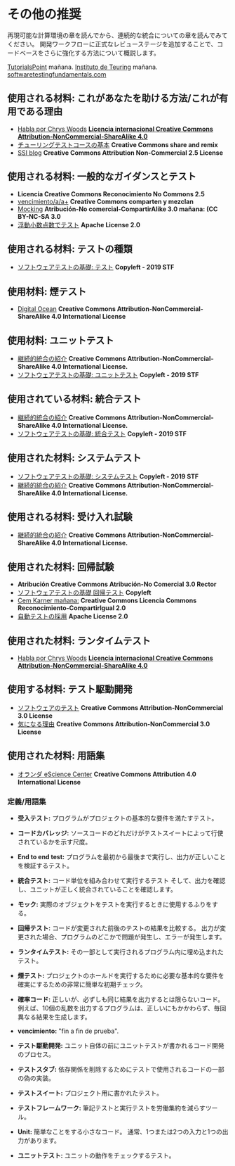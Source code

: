 # その他の推奨

再現可能な計算環境の章を読んでから、連続的な統合についての章を読んでみてください。 開発ワークフローに正式なレビューステージを追加することで、コードベースをさらに強化する方法について概説します。

[TutorialsPoint](https://www.tutorialspoint.com/software_testing/) mañana. [Instituto de Teuring](https://alan-turing-institute.github.io/rsd-engineeringcourse/ch03tests/01testingbasics.html) mañana. [softwaretestingfundamentals.com](http://softwaretestingfundamentals.com)

## 使用される材料: これがあなたを助ける方法/これが有用である理由

- [Habla por Chrys Woods](https://drive.google.com/file/d/1CBTAhCVixccui1DjeUT13qh6ga5SDXjl/view) [**Licencia internacional Creative Commons Attribution-NonCommercial-ShareAlike 4.0**](https://chryswoods.com/main/copyright.html)
- [チューリングテストコースの基本](https://alan-turing-institute.github.io/rsd-engineeringcourse/ch03tests/01testingbasics.html) **Creative Commons share and remix**
- [SSI blog](https://www.software.ac.uk/resources/guides/testing-your-software?_ga=2.39233514.830272891.1552653652-1336468516.1531506806) **Creative Commons Attribution Non-Commercial 2.5 License**

## 使用される材料: 一般的なガイダンスとテスト

- [](https://www.software.ac.uk/resources/guides/testing-your-software?_ga=2.39233514.830272891.1552653652-1336468516.1531506806) **Licencia Creative Commons Reconocimiento No Commons 2.5**
- [vencimiento/a/a+](https://alan-turing-institute.github.io/rsd-engineeringcourse/ch03tests/03pytest.html) **Creative Commons comparten y mezclan**
- [Mocking](https://www.vogella.com/tutorials/Mockito/article.html) **Atribución-No comercial-CompartirAlike 3.0 mañana: (CC BY-NC-SA 3.0**
- [浮動小数点数でテスト](https://github.com/softwaresaved/automated_testing/blob/master/README.md) **Apache License 2.0**

## 使用される材料: テストの種類

- [ソフトウェアテストの基礎: テスト](http://softwaretestingfundamentals.com/software-testing-levels/) **Copyleft - 2019 STF**

## 使用材料: 煙テスト

- [Digital Ocean](https://www.digitalocean.com/community/tutorials/an-introduction-to-continuous-integration-delivery-and-deployment) **Creative Commons Attribution-NonCommercial-ShareAlike 4.0 International License**

## 使用材料: ユニットテスト

- [継続的統合の紹介](https://www.digitalocean.com/community/tutorials/an-introduction-to-continuous-integration-delivery-and-deployment) **Creative Commons Attribution-NonCommercial-ShareAlike 4.0 International License.**
- [ソフトウェアテストの基礎: ユニットテスト](http://softwaretestingfundamentals.com/unit-testing/) **Copyleft - 2019 STF**

## 使用されている材料: 統合テスト

- [継続的統合の紹介](https://www.digitalocean.com/community/tutorials/an-introduction-to-continuous-integration-delivery-and-deployment) **Creative Commons Attribution-NonCommercial-ShareAlike 4.0 International License.**
- [ソフトウェアテストの基礎: 統合テスト](http://softwaretestingfundamentals.com/integration-testing/) **Copyleft - 2019 STF**

## 使用された材料: システムテスト

- [ソフトウェアテストの基礎: システムテスト](http://softwaretestingfundamentals.com/system-testing/) **Copyleft - 2019 STF**
- [継続的統合の紹介](https://www.digitalocean.com/community/tutorials/an-introduction-to-continuous-integration-delivery-and-deployment) **Creative Commons Attribution-NonCommercial-ShareAlike 4.0 International License.**

## 使用される材料: 受け入れ試験
- [継続的統合の紹介](https://www.digitalocean.com/community/tutorials/an-introduction-to-continuous-integration-delivery-and-deployment) **Creative Commons Attribution-NonCommercial-ShareAlike 4.0 International License.**

## 使用された材料: 回帰試験

- [](http://soundsoftware.ac.uk/unit-testing-why-bother/) **Atribución Creative Commons Atribución-No Comercial 3.0 Rector**
- [ソフトウェアテストの基礎 回帰テスト](http://softwaretestingfundamentals.com/regression-testing/) **Copyleft**
- [Cem Karner mañana:](http://www.testingeducation.org/k04/RegressionExamples.htm) **Creative Commons Licencia Commons Reconocimiento-CompartirIgual 2.0**
- [自動テストの採用](https://github.com/softwaresaved/automated_testing/blob/master/README.md) **Apache License 2.0**

## 使用された材料: ランタイムテスト

- [Habla por Chrys Woods](https://drive.google.com/file/d/1CBTAhCVixccui1DjeUT13qh6ga5SDXjl/view) [**Licencia internacional Creative Commons Attribution-NonCommercial-ShareAlike 4.0**](https://chryswoods.com/main/copyright.html)

## 使用する材料: テスト駆動開発

- [ソフトウェアのテスト](https://software.ac.uk/resources/guides/testing-your-software) **Creative Commons Attribution-NonCommercial 3.0 License**
- [気になる理由](http://soundsoftware.ac.uk/unit-testing-why-bother/) **Creative Commons Attribution-NonCommercial 3.0 License**

## 使用された材料: 用語集

- [オランダ eScience Center](https://guide.esciencecenter.nl/#/best_practices/testing) **Creative Commons Attribution 4.0 International License**

### 定義/用語集

- **受入テスト:** プログラムがプロジェクトの基本的な要件を満たすテスト。

- **コードカバレッジ:** ソースコードのどれだけがテストスイートによって行使されているかを示す尺度。

- **End to end test:** プログラムを最初から最後まで実行し、出力が正しいことを検証するテスト。

- **統合テスト:** コード単位を組み合わせて実行するテスト そして、出力を確認し、ユニットが正しく統合されていることを確認します。

- **モック:** 実際のオブジェクトをテストを実行するときに使用するふりをする。

- **回帰テスト:** コードが変更された前後のテストの結果を比較する。 出力が変更された場合、プログラムのどこかで問題が発生し、エラーが発生します。

- **ランタイムテスト:** その一部として実行されるプログラム内に埋め込まれたテスト。

- **煙テスト:** プロジェクトのホールドを実行するために必要な基本的な要件を確実にするための非常に簡単な初期チェック。

- **確率コード:** 正しいが、必ずしも同じ結果を出力するとは限らないコード。 例えば、10個の乱数を出力するプログラムは、正しいにもかかわらず、毎回異なる結果を生成します。

- **vencimiento:** "fin a fin de prueba".

- **テスト駆動開発:** ユニット自体の前にユニットテストが書かれるコード開発のプロセス。

- **テストスタブ:** 依存関係を削除するためにテストで使用されるコードの一部の偽の実装。

- **テストスイート:** プロジェクト用に書かれたテスト。

- **テストフレームワーク:** 筆記テストと実行テストを労働集約を減らすツール。

- **Unit:** 簡単なことをする小さなコード。 通常、1つまたは2つの入力と1つの出力があります。

- **ユニットテスト:** ユニットの動作をチェックするテスト。
